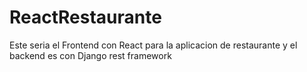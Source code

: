 # ReactRestaurante
Este seria el Frontend con React para la aplicacion de restaurante y el backend es con Django rest framework

